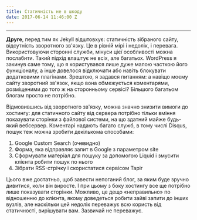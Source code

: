 ```yaml
---
title: Статичність не в шкоду
date: 2017-06-14 11:46:00 Z
---
```


---

**Друге**, перед тим як Jekyll відштовхує: статичність зібраного сайту, відсутність зворотного зв'язку. Це в рівній мірі і недолік, і перевага. Використовуючи сторонні служби, мінуси цієї особливості можна послабити. Такий підхід влаштує не всіх, але багатьох. WordPress я закинув саме тому, що я користувався лише дуже малою часткою його функціоналу, а інше довелося відключати або навіть блокувати додатковими плагінами. Зрештою, я задався питанням: а навіщо моєму сайту зворотний зв'язок, якщо вона обмежується коментарями, розміщеними до того ж на сторонньому сервісі? Більшого багатьом блогам просто не потрібно.

Відмовившись від зворотного зв'язку, можна значно знизити вимоги до хостингу: для статичного сайту від сервера потрібно тільки вміння показувати сторінки з файлової системи, на що здатний майже будь-який вебсервер. Коментарі надають багато служб, в тому числі Disqus, пошук теж можна зробити декількома способами:
1. Google Custom Search (очевидно)
2. Форма, яка відправляє запит в Google з параметром site
3. Сформувати матеріал для пошуку за допомогою Liquid і змусити клієнта робити пошук по нього
4. Зібрати RSS-стрічку і скористатися сервісом Tapir

Цього вже достатньо, щоб завести непоганий блог, за яким буде зручно дивитися, коли він виросте. І при цьому з боку хостингу все ще потрібно лише показувати сторінки. Можливо, це дещо «неправильно» по відношенню до клієнта, якому доведеться робити зайві запити до інших вузлів, але наскільки цей недолік переважує всю користь від статичності, вирішувати вам. Зазвичай не переважує.
